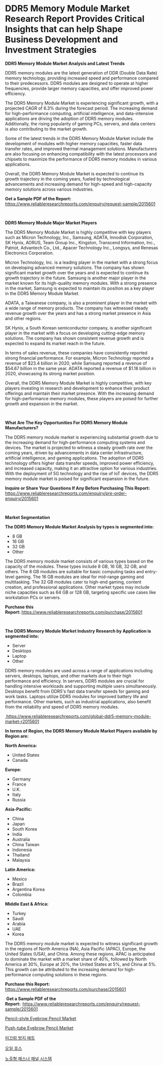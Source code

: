 <p><h1>DDR5 Memory Module Market Research Report Provides Critical Insights that can help Shape Business Development and Investment Strategies</h1></p><p><strong>DDR5 Memory Module Market Analysis and Latest Trends</strong></p>
<p><p>DDR5 memory modules are the latest generation of DDR (Double Data Rate) memory technology, providing increased speed and performance compared to their predecessors. DDR5 modules are designed to operate at higher frequencies, provide larger memory capacities, and offer improved power efficiency.</p><p>The DDR5 Memory Module Market is experiencing significant growth, with a projected CAGR of 6.3% during the forecast period. The increasing demand for high-performance computing, artificial intelligence, and data-intensive applications are driving the adoption of DDR5 memory modules. Additionally, the rising popularity of gaming PCs, servers, and data centers is also contributing to the market growth.</p><p>Some of the latest trends in the DDR5 Memory Module Market include the development of modules with higher memory capacities, faster data transfer rates, and improved thermal management solutions. Manufacturers are also focusing on enhancing compatibility with the latest processors and chipsets to maximize the performance of DDR5 memory modules in various applications.</p><p>Overall, the DDR5 Memory Module Market is expected to continue its growth trajectory in the coming years, fueled by technological advancements and increasing demand for high-speed and high-capacity memory solutions across various industries.</p></p>
<p><strong>Get a Sample PDF of the Report:&nbsp;</strong> <a href="https://www.reliableresearchreports.com/enquiry/request-sample/2015601">https://www.reliableresearchreports.com/enquiry/request-sample/2015601</a></p>
<p>&nbsp;</p>
<p><strong>DDR5 Memory Module Major Market Players</strong></p>
<p><p>The DDR5 Memory Module Market is highly competitive with key players such as Micron Technology, Inc., Samsung, ADATA, Innodisk Corporation, SK Hynix, AORUS, Team Group Inc., Kingston, Transcend Information, Inc., Patriot, Advantech Co., Ltd., Apacer Technology Inc., Longsys, and Renesas Electronics Corporation.</p><p>Micron Technology, Inc. is a leading player in the market with a strong focus on developing advanced memory solutions. The company has shown significant market growth over the years and is expected to continue its growth trajectory in the future. Samsung is another major player in the market known for its high-quality memory modules. With a strong presence in the market, Samsung is expected to maintain its position as a key player in the DDR5 Memory Module Market.</p><p>ADATA, a Taiwanese company, is also a prominent player in the market with a wide range of memory products. The company has witnessed steady revenue growth over the years and has a strong market presence in Asia and other regions.</p><p>SK Hynix, a South Korean semiconductor company, is another significant player in the market with a focus on developing cutting-edge memory solutions. The company has shown consistent revenue growth and is expected to expand its market reach in the future.</p><p>In terms of sales revenue, these companies have consistently reported strong financial performance. For example, Micron Technology reported a revenue of $23.4 billion in 2020, while Samsung reported a revenue of $54.67 billion in the same year. ADATA reported a revenue of $1.18 billion in 2020, showcasing its strong market position.</p><p>Overall, the DDR5 Memory Module Market is highly competitive, with key players investing in research and development to enhance their product offerings and maintain their market presence. With the increasing demand for high-performance memory modules, these players are poised for further growth and expansion in the market.</p></p>
<p>&nbsp;</p>
<p><strong>What Are The Key Opportunities For DDR5 Memory Module Manufacturers?</strong></p>
<p><p>The DDR5 memory module market is experiencing substantial growth due to the increasing demand for high-performance computing systems and devices. The market is projected to witness a steady growth rate over the coming years, driven by advancements in data center infrastructure, artificial intelligence, and gaming applications. The adoption of DDR5 technology offers higher data transfer speeds, improved power efficiency, and increased capacity, making it an attractive option for various industries. With the deployment of 5G technology and the rise of IoT devices, the DDR5 memory module market is poised for significant expansion in the future.</p></p>
<p><strong>Inquire or Share Your Questions If Any Before Purchasing This Report:</strong> <a href="https://www.reliableresearchreports.com/enquiry/pre-order-enquiry/2015601">https://www.reliableresearchreports.com/enquiry/pre-order-enquiry/2015601</a></p>
<p>&nbsp;</p>
<p><strong>Market Segmentation</strong></p>
<p><strong>The DDR5 Memory Module Market Analysis by types is segmented into:</strong></p>
<p><ul><li>8 GB</li><li>16 GB</li><li>32 GB</li><li>Other</li></ul></p>
<p><p>The DDR5 memory module market consists of various types based on the capacity of the modules. These types include 8 GB, 16 GB, 32 GB, and others. The 8 GB modules are suitable for basic computing tasks and entry-level gaming. The 16 GB modules are ideal for mid-range gaming and multitasking. The 32 GB modules cater to high-end gaming, content creation, and professional applications. Other market types may include niche capacities such as 64 GB or 128 GB, targeting specific use cases like workstation PCs or servers.</p></p>
<p><strong>Purchase this Report:&nbsp;</strong><a href="https://www.reliableresearchreports.com/purchase/2015601">https://www.reliableresearchreports.com/purchase/2015601</a></p>
<p>&nbsp;</p>
<p><strong>The DDR5 Memory Module Market Industry Research by Application is segmented into:</strong></p>
<p><ul><li>Server</li><li>Desktops</li><li>Laptop</li><li>Other</li></ul></p>
<p><p>DDR5 memory modules are used across a range of applications including servers, desktops, laptops, and other markets due to their high performance and efficiency. In servers, DDR5 modules are crucial for handling intensive workloads and supporting multiple users simultaneously. Desktops benefit from DDR5's fast data transfer speeds for gaming and work tasks. Laptops utilize DDR5 modules for improved battery life and performance. Other markets, such as industrial applications, also benefit from the reliability and speed of DDR5 memory modules.</p></p>
<p><a href="https://www.reliableresearchreports.com/global-ddr5-memory-module-market-r2015601">&nbsp;https://www.reliableresearchreports.com/global-ddr5-memory-module-market-r2015601</a></p>
<p><strong>In terms of Region, the DDR5 Memory Module Market Players available by Region are:</strong></p>
<p>
    <p> <strong> North America: </strong>
        <ul>
            <li>United States</li>
            <li>Canada</li>
        </ul>
        </p> 
    <p> <strong> Europe: </strong>
        <ul>
            <li>Germany</li>
            <li>France</li>
            <li>U.K.</li>
            <li>Italy</li>
            <li>Russia</li>
        </ul>
        </p> 
    <p> <strong> Asia-Pacific: </strong>
        <ul>
            <li>China</li>
            <li>Japan</li>
            <li>South Korea</li>
            <li>India</li>
            <li>Australia</li>
            <li>China Taiwan</li>
            <li>Indonesia</li>
            <li>Thailand</li>
            <li>Malaysia</li>
        </ul>
        </p> 
    <p> <strong> Latin America: </strong>
        <ul>
            <li>Mexico</li>
            <li>Brazil</li>
            <li>Argentina Korea</li>
            <li>Colombia</li>
        </ul>
        </p> 
    <p> <strong> Middle East & Africa: </strong>
        <ul>
            <li>Turkey</li>
            <li>Saudi</li>
            <li>Arabia</li>
            <li>UAE</li>
            <li>Korea</li>
        </ul>
    </p>
    </p>
<p><p>The DDR5 memory module market is expected to witness significant growth in the regions of North America (NA), Asia Pacific (APAC), Europe, the United States (USA), and China. Among these regions, APAC is anticipated to dominate the market with a market share of 40%, followed by North America at 30%, Europe at 20%, the United States at 5%, and China at 5%. This growth can be attributed to the increasing demand for high-performance computing solutions in these regions.</p></p>
<p><strong>Purchase this Report: </strong><a href="https://www.reliableresearchreports.com/purchase/2015601">https://www.reliableresearchreports.com/purchase/2015601</a></p>
<p>&nbsp;<strong>Get a Sample PDF of the Report:&nbsp;&nbsp;</strong><a href="https://www.reliableresearchreports.com/enquiry/request-sample/2015601">https://www.reliableresearchreports.com/enquiry/request-sample/2015601</a></p>
<p><strong></strong></p>
<p><p><a href="https://github.com/kumertitash/Market-Research-Report-List-1/blob/main/pencil-style-eyebrow-pencil-market.md">Pencil-style Eyebrow Pencil Market</a></p><p><a href="https://github.com/amapolalg/Market-Research-Report-List-1/blob/main/push-tube-eyebrow-pencil-market.md">Push-tube Eyebrow Pencil Market</a></p><p><a href="https://github.com/msujons1512/Market-Research-Report-List-1/blob/main/2050354156827.md">미끄럼 방지 매트</a></p><p><a href="https://github.com/admichael111/Market-Research-Report-List-1/blob/main/7277749156826.md">오일 호스</a></p><p><a href="https://medium.com/@kennayundt/%EB%85%B8%EC%B6%9C-%EC%B2%B4%EA%B2%B0%EC%A0%9C-%ED%8C%A8%EB%84%90-%EC%8B%9C%EC%8A%A4%ED%85%9C-%EC%8B%9C%EC%9E%A5-%EC%A0%90%EC%9C%A0%EC%9C%A8-%EB%B0%8F-%EC%8B%9C%EC%9E%A5-%EB%B6%84%EC%84%9D-%EC%84%B1%EC%9E%A5-%EC%B6%94%EC%84%B8-%EB%B0%8F-2024-2031-%EA%B8%B0%EA%B0%84%EC%97%90-%EB%8C%80%ED%95%9C-%EC%98%88%EC%B8%A1-ca8f70a2b153">노출형 패스너 패널 시스템</a></p></p>